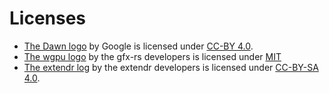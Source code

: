 # Licenses

-   [The Dawn logo](https://dawn.googlesource.com/dawn/+/HEAD/docs/imgs/) by Google is licensed under [CC-BY 4.0](https://creativecommons.org/licenses/by/4.0/).
-   [The wgpu logo](https://github.com/gfx-rs/wgpu/blob/master/logo.png) by the gfx-rs developers is licensed under [MIT](https://opensource.org/licenses/MIT)
-   [The extendr log](https://github.com/extendr/artwork) by the extendr developers is licensed under [CC-BY-SA 4.0](https://creativecommons.org/licenses/by-sa/4.0/).
